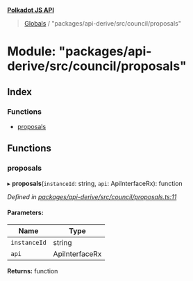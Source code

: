 **[Polkadot JS API](../README.md)**

> [Globals](../globals.md) / "packages/api-derive/src/council/proposals"

# Module: "packages/api-derive/src/council/proposals"

## Index

### Functions

* [proposals](_packages_api_derive_src_council_proposals_.md#proposals)

## Functions

### proposals

▸ **proposals**(`instanceId`: string, `api`: ApiInterfaceRx): function

*Defined in [packages/api-derive/src/council/proposals.ts:11](https://github.com/polkadot-js/api/blob/f778bf32e/packages/api-derive/src/council/proposals.ts#L11)*

#### Parameters:

Name | Type |
------ | ------ |
`instanceId` | string |
`api` | ApiInterfaceRx |

**Returns:** function
